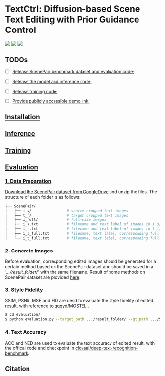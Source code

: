 # TextCtrl: Diffusion-based Scene Text Editing with Prior Guidance Control

<a href='https://arxiv.org'><img src='https://img.shields.io/badge/Paper-Arxiv-red'></a> <a href='https://github.com/weichaozeng/TextCtrl'><img src='https://img.shields.io/badge/Code-Github-green'></a> <a href='https://huggingface.co'><img src='https://img.shields.io/badge/Demo-HuggingFace-yellow'>

## TODOs
- [ ] Release ScenePair benchmark dataset and evaluation code;
- [ ] Release the model and inference code;
- [ ] Release training code;
- [ ] Provide publicly accessible demo link;


## Installation

## Inference

## Training

## Evaluation
### 1. Data Preparation
Download the ScenePair dataset from [GoogleDrive](https://drive.google.com/file/d/1m_o2R2kFj_hDXJP5K21aC7lKs-eUky9s/view?usp=sharing) and unzip the files. The structure of each folder is as follows:  
```bash
├── ScenePair/
│   ├── i_s/                # source cropped text images
│   ├── t_f/                # target cropped text images
│   ├── i_full/             # full-size images
│   ├── i_s.txt             # filename and text label of images in i_s/
│   ├── i_t.txt             # filename and text label of images in t_f/
│   ├── i_s_full.txt        # filename, text label, corresponding full-size image name and location information of images in i_s/
│   └── i_t_full.txt        # filename, text label, corresponding full-size image name and location information of images in t_f/
```
### 2. Generate Images
Before evaluation, corresponding edited images should be generated for a certain method based on the ScenePair dataset and should be saved in a *'.../result_folder/'* with the same filename. Result of some methods on ScenePair dataset are provided [here](https://drive.google.com/file/d/1343td96X7SuE0hYsMbTHALFmr1Md7SnQ/view?usp=drive_link).

### 3. Style Fidelity
SSIM, PSNR, MSE and FID are uesd to evaluate the style fidelity of edited result, with reference to [qqqyd/MOSTEL](https://github.com/qqqyd/MOSTEL)
.
```bash
$ cd evaluation/
$ python evaluation.py --target_path .../result_folder/ --gt_path .../ScenePair/t_f/
```

### 4. Text Accuracy
ACC and NED are used to evaluate the text accuracy of edited result, with the offical code and checkpoint in [clovaai/deep-text-recognition-benchmark](https://github.com/clovaai/deep-text-recognition-benchmark).  


## Citation
